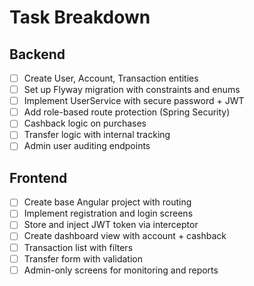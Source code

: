 # Task Breakdown

## Backend

- [ ] Create User, Account, Transaction entities
- [ ] Set up Flyway migration with constraints and enums
- [ ] Implement UserService with secure password + JWT
- [ ] Add role-based route protection (Spring Security)
- [ ] Cashback logic on purchases
- [ ] Transfer logic with internal tracking
- [ ] Admin user auditing endpoints

## Frontend

- [ ] Create base Angular project with routing
- [ ] Implement registration and login screens
- [ ] Store and inject JWT token via interceptor
- [ ] Create dashboard view with account + cashback
- [ ] Transaction list with filters
- [ ] Transfer form with validation
- [ ] Admin-only screens for monitoring and reports